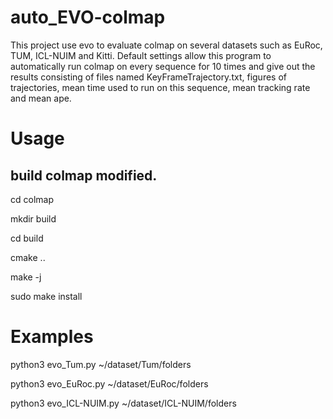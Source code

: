 # auto_EVO-colmap
This project use evo to evaluate colmap on several datasets such as EuRoc, TUM, ICL-NUIM and Kitti. Default settings allow this program to automatically run colmap on every sequence for 10 times and give out the results consisting of files named KeyFrameTrajectory.txt, figures of trajectories, mean time used to run on this sequence, mean tracking rate and mean ape.
# Usage
## build colmap modified.

cd colmap

mkdir build

cd build

cmake ..

make -j

sudo make install
  
# Examples
python3 evo_Tum.py ~/dataset/Tum/folders

python3 evo_EuRoc.py ~/dataset/EuRoc/folders

python3 evo_ICL-NUIM.py ~/dataset/ICL-NUIM/folders
